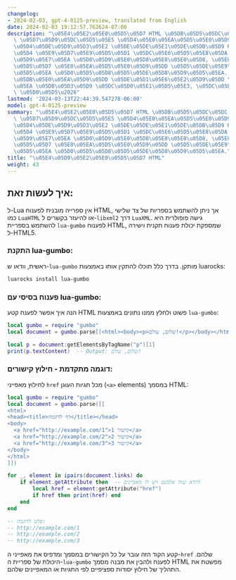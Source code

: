 ```yaml
---
changelog:
- 2024-02-03, gpt-4-0125-preview, translated from English
date: 2024-02-03 19:12:57.762624-07:00
description: "\u05E4\u05E2\u05E0\u05D5\u05D7 HTML \u05DB\u05D5\u05DC\u05DC \u05D0\u05EA\
  \ \u05D7\u05D9\u05DC\u05D5\u05E5 \u05D4\u05E0\u05EA\u05D5\u05E0\u05D9\u05DD \u05D5\
  \u05D4\u05DE\u05D9\u05D3\u05E2 \u05DE\u05DE\u05E1\u05DE\u05DB\u05D9 HTML, \u05DE\
  \u05D4 \u05E9\u05D7\u05E9\u05D5\u05D1 \u05DC\u05E6\u05D5\u05E8\u05DA \u05E1\u05E8\
  \u05D9\u05E7\u05EA \u05D0\u05D9\u05E0\u05D8\u05E8\u05E0\u05D8, \u05E0\u05D9\u05EA\
  \u05D5\u05D7 \u05E0\u05EA\u05D5\u05E0\u05D9\u05DD \u05D5\u05DE\u05E9\u05D9\u05DE\
  \u05D5\u05EA \u05D0\u05D5\u05D8\u05D5\u05DE\u05D8\u05D9\u05D5\u05EA. \u05DE\u05EA\
  \u05DB\u05E0\u05EA\u05D9\u05DD \u05DE\u05D1\u05E6\u05E2\u05D9\u05DD \u05D6\u05D0\
  \u05EA \u05DB\u05D3\u05D9 \u05DC\u05D0\u05E1\u05D5\u05E3, \u05DC\u05E0\u05EA\u05D7\
  \ \u05D0\u05D5\u2026"
lastmod: '2024-03-13T22:44:39.547278-06:00'
model: gpt-4-0125-preview
summary: "\u05E4\u05E2\u05E0\u05D5\u05D7 HTML \u05DB\u05D5\u05DC\u05DC \u05D0\u05EA\
  \ \u05D7\u05D9\u05DC\u05D5\u05E5 \u05D4\u05E0\u05EA\u05D5\u05E0\u05D9\u05DD \u05D5\
  \u05D4\u05DE\u05D9\u05D3\u05E2 \u05DE\u05DE\u05E1\u05DE\u05DB\u05D9 HTML, \u05DE\
  \u05D4 \u05E9\u05D7\u05E9\u05D5\u05D1 \u05DC\u05E6\u05D5\u05E8\u05DA \u05E1\u05E8\
  \u05D9\u05E7\u05EA \u05D0\u05D9\u05E0\u05D8\u05E8\u05E0\u05D8, \u05E0\u05D9\u05EA\
  \u05D5\u05D7 \u05E0\u05EA\u05D5\u05E0\u05D9\u05DD \u05D5\u05DE\u05E9\u05D9\u05DE\
  \u05D5\u05EA \u05D0\u05D5\u05D8\u05D5\u05DE\u05D8\u05D9\u05D5\u05EA."
title: "\u05E4\u05D9\u05E2\u05E0\u05D5\u05D7 HTML"
weight: 43
---
```


## איך לעשות זאת:
ל-Lua אין ספרייה מובנית לפענוח HTML, אך ניתן להשתמש בספריות של צד שלישי כמו `LuaHTML` או להיעזר בקשרים ל-`libxml2` דרך `LuaXML`. גישה פופולרית היא להשתמש בספריית `lua-gumbo` לפענוח HTML, שמספקת יכולת פענוח תקנית וישירה ל-HTML5.

### התקנת lua-gumbo:
ראשית, וודאו ש-`lua-gumbo` מותקן. בדרך כלל תוכלו להתקין אותו באמצעות luarocks:

```sh
luarocks install lua-gumbo
```

### פענוח בסיסי עם lua-gumbo:
הנה איך אפשר לפענח קטע HTML פשוט ולחלץ ממנו נתונים באמצעות `lua-gumbo`:

```lua
local gumbo = require "gumbo"
local document = gumbo.parse[[<html><body><p>שלום, עולם!</p></body></html>]]

local p = document:getElementsByTagName("p")[1]
print(p.textContent)  -- Output: שלום, עולם!
```

### דוגמה מתקדמת - חילוץ קישורים:
לחילוץ מאפייני `href` מכל תגיות העוגן (`<a>` elements) במסמך HTML:

```lua
local gumbo = require "gumbo"
local document = gumbo.parse([[
<html>
<head><title>דף לדוגמה</title></head>
<body>
  <a href="http://example.com/1">קישור 1</a>
  <a href="http://example.com/2">קישור 2</a>
  <a href="http://example.com/3">קישור 3</a>
</body>
</html>
]])

for _, element in ipairs(document.links) do
    if element.getAttribute then  -- לוודא שזה אלמנט ויש לו מאפיינים
        local href = element:getAttribute("href")
        if href then print(href) end
    end
end

-- פלט לדוגמה:
-- http://example.com/1
-- http://example.com/2
-- http://example.com/3
```

קטע הקוד הזה עובר על כל הקישורים במסמך ומדפיס את מאפייני ה-`href` שלהם. היכולת של ספריית ה-`lua-gumbo` לפענח ולהבין את מבנה מסמך HTML מפשטת את התהליך של חילוץ יסודות ספציפיים לפי התגיות או המאפיינים שלהם.
